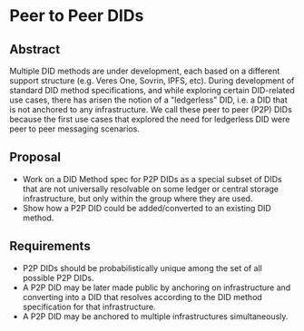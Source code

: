 # Peer to Peer DIDs

## Abstract
Multiple DID methods are under development, each based on a different support structure
(e.g. Veres One, Sovrin, IPFS, etc). During development of standard DID method specifications,
and while exploring certain DID-related use cases, there has arisen the notion of a "ledgerless"
DID, i.e. a DID that is not anchored to any infrastructure. We call these peer to peer (P2P)
DIDs because the first use cases that explored the need for ledgerless DID were peer to peer
messaging scenarios.

## Proposal
* Work on a DID Method spec for P2P DIDs as a special subset of DIDs that are not universally
resolvable on some ledger or central storage infrastructure, but only within the group where
they are used.
* Show how a P2P DID could be added/converted to an existing DID method.

## Requirements
* P2P DIDs should be probabilistically unique among the set
  of all possible P2P DIDs.
* A P2P DID may be later made public by anchoring on infrastructure
  and converting into a DID that resolves according to the DID method
  specification for that infrastructure.
* A P2P DID may be anchored to multiple infrastructures simultaneously.
